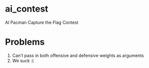 # ai_contest
AI Pacman Capture the Flag Contest

# Problems
1. Can't pass in both offensive and defensive weights as arguments
2. We suck :(
